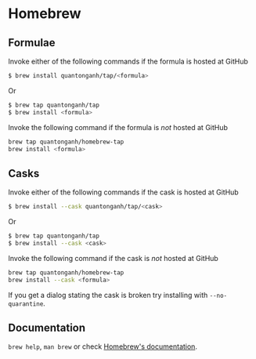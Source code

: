 # Homebrew

## Formulae
Invoke either of the following commands if the formula is hosted at GitHub

```sh
$ brew install quantonganh/tap/<formula>
```

Or

```sh
$ brew tap quantonganh/tap
$ brew install <formula>
```

Invoke the following command if the formula is *not* hosted at GitHub

```sh
brew tap quantonganh/homebrew-tap 
brew install <formula>
```

## Casks
Invoke either of the following commands if the cask is hosted at GitHub

```sh
$ brew install --cask quantonganh/tap/<cask>
```

Or

```sh
$ brew tap quantonganh/tap
$ brew install --cask <cask>
```

Invoke the following command if the cask is *not* hosted at GitHub

```sh
brew tap quantonganh/homebrew-tap 
brew install --cask <formula>
```

If you get a dialog stating the cask is broken try installing with `--no-quarantine`.

## Documentation
`brew help`, `man brew` or check [Homebrew's documentation](https://docs.brew.sh).
